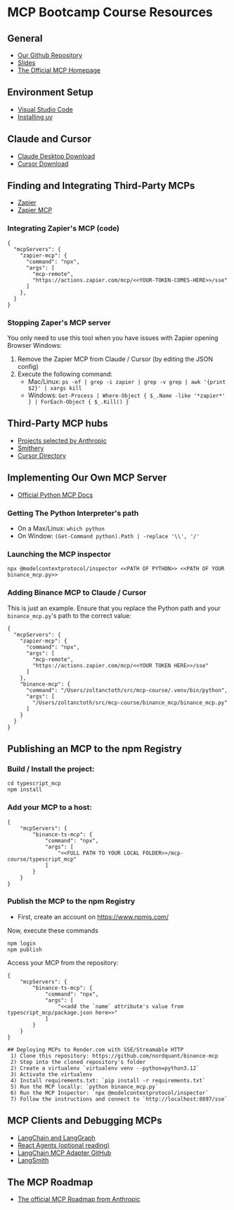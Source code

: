 # MCP Bootcamp Course Resources 

## General
* [Our Github Repository](https://github.com/nordquant/mcp-course)
* [Slides](https://docs.google.com/presentation/d/1d3PYBUqYntgh6YHOPk4Va61B-b0ok1pRZWoJzA9Venc/edit?usp=sharing)
* [The Official MCP Homepage](https://modelcontextprotocol.io/)

## Environment Setup
 * [Visual Studio Code](https://code.visualstudio.com/)
 * [Installing uv](https://docs.astral.sh/uv/getting-started/installation/)

## Claude and Cursor
 * [Claude Desktop Download](https://claude.ai/download)
 * [Cursor Download](https://www.cursor.com/)

## Finding and Integrating Third-Party MCPs
 * [Zapier](https://zapier.com)
 * [Zapier MCP](https://zapier.com/mcp)

### Integrating Zapier's MCP (code)
```
{
  "mcpServers": {
    "zapier-mcp": {
      "command": "npx",
      "args": [
        "mcp-remote",
        "https://actions.zapier.com/mcp/<<YOUR-TOKEN-COMES-HERE>>/sse"
      ]
    },
  }
}
```

### Stopping Zaper's MCP server
You only need to use this tool when you have issues with Zapier opening Browser Windows:

1. Remove the Zapier MCP from Claude / Cursor (by editing the JSON config)
2. Execute the following command:
   - Mac/Linux:
     `ps -ef | grep -i zapier | grep -v grep | awk '{print $2}' | xargs kill`
   - Windows:
     `Get-Process | Where-Object { $_.Name -like '*zapier*' } | ForEach-Object { $_.Kill() }`


## Third-Party MCP hubs
* [Projects selected by Anthropic](https://github.com/modelcontextprotocol/servers)
* [Smithery](https://smithery.ai/)
* [Cursor Directory](https://cursor.directory/)

## Implementing Our Own MCP Server
* [Official Python MCP Docs](https://github.com/modelcontextprotocol/python-sdk)

### Getting The Python Interpreter's path
* On a Max/Linux: `which python`
* On Window: `(Get-Command python).Path | -replace '\\', '/'`

### Launching the MCP inspector
```
npx @modelcontextprotocol/inspector <<PATH OF PYTHON>> <<PATH OF YOUR binance_mcp.py>>
```

### Adding Binance MCP to Claude / Cursor
This is just an example. Ensure that you replace the Python path and your `binance_mcp.py`'s path to the correct value:

```
{
  "mcpServers": {
    "zapier-mcp": {
      "command": "npx",
      "args": [
        "mcp-remote",
        "https://actions.zapier.com/mcp/<<YOUR TOKEN HERE>>/sse"
      ]
    },
    "binance-mcp": {
      "command": "/Users/zoltanctoth/src/mcp-course/.venv/bin/python",
      "args": [
        "/Users/zoltanctoth/src/mcp-course/binance_mcp/binance_mcp.py"
      ]
    }
  }
}
```

## Publishing an MCP to the npm Registry

### Build / Install the project:
```
cd typescript_mcp
npm install
```

### Add your MCP to a host:
```
{
    "mcpServers": {
        "binance-ts-mcp": {
            "command": "npx",
            "args": [
                "<<FULL PATH TO YOUR LOCAL FOLDER>>/mcp-course/typescript_mcp"
            ]
        }
    }
}
```

### Publish the MCP to the npm Registry

* First, create an account on https://www.npmjs.com/

Now, execute these commands
```
npm login
npm publish
```

Access your MCP from the repository:
```
{
    "mcpServers": {
        "binance-ts-mcp": {
            "command": "npx",
            "args": [
                "<<add the `name` attribute's value from typescript_mcp/package.json here>>"
            ]
        }
    }
}

## Deploying MCPs to Render.com with SSE/Streamable HTTP
 1) Clone this repository: https://github.com/nordquant/binance-mcp
 2) Step into the cloned repository's folder
 2) Create a virtualenv `virtualenv venv --python=python3.12`
 3) Activate the virtualenv
 4) Install requirements.txt: `pip install -r requirements.txt`
 5) Run the MCP locally: `python binance_mcp.py`
 6) Run the MCP Inspector: `npx @modelcontextprotocol/inspector`
 7) Follow the instructions and connect to `http://localhost:8897/sse` 

```

## MCP Clients and Debugging MCPs
* [LangChain and LangGraph](https://www.langchain.com/)
* [React Agents (optional reading)](https://react-lm.github.io/)
* [LangChain MCP Adapter GitHub](https://github.com/langchain-ai/langchain-mcp-adapters)
* [LangSmith](https://www.langchain.com/langsmith)

## The MCP Roadmap
* [The official MCP Roadmap from Anthropic](https://modelcontextprotocol.io/development/roadmap)
